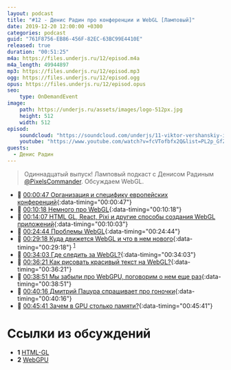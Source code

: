 ```yaml
---
layout: podcast
title: "#12 - Денис Радин про конференции и WebGL [Ламповый]"
date: 2019-12-20 12:00:00 +0300
categories: podcast
guid: "761F8756-EB86-456F-82EC-63BC99E4410E"
released: true
duration: "00:51:25"
m4a: https://files.underjs.ru/12/episod.m4a
m4a_length: 49944897
mp3: https://files.underjs.ru/12/episod.mp3
ogg: https://files.underjs.ru/12/episod.ogg
opus: https://files.underjs.ru/12/episod.opus
seo:
    type: OnDemandEvent
image:
    path: https://underjs.ru/assets/images/logo-512px.jpg
    height: 512
    width: 512
episod:
    soundcloud: "https://soundcloud.com/underjs/11-viktor-vershanskiy-i-andrey-pechkurov-lampovyy"
    youtube: "https://www.youtube.com/watch?v=fcVTofbfx2Q&list=PL2p_GfZz-_1OWXrKUZRBc8LzMz5FJNXW7"
guests:
  - Денис Радин
---
```


> Одиннадцатый выпуск! Ламповый подкаст с Денисом Радиным [@PixelsCommander](https://twitter.com/PixelsCommander). Обсуждаем WebGL.

- 🤔 [00:00:47 Организация и специфику европейских конференций](#){:data-timing="00:00:47"}
- 🤔 [00:10:18 Немного про WebGL](#){:data-timing="00:10:18"}
- 🤔 [00:14:07 HTML GL, React, Pixi и другие способы создания WebGL приложений](#){:data-timing="00:10:03"}
- 🤔 [00:24:44 Проблемы WebGL](#){:data-timing="00:24:44"}
- 🤔 [00:29:18 Куда движется WebGL и что в нем нового](#){:data-timing="00:29:18"} <sup>[1](#note1)</sup>
- 🤔 [00:34:03 Где следить за WebGL?](#){:data-timing="00:34:03"}
- 🤔 [00:36:21 Как рисовать красивый текст на WebGL?](#){:data-timing="00:36:21"}
- 🤔 [00:38:51 Мы забыли про WebGPU, поговорим о нем еще раз](#){:data-timing="00:38:51"}
- 🤔 [00:40:16 Дмитрий Пацура спрашивает про гоночки](#){:data-timing="00:40:16"}
- 🤔 [00:45:41 Зачем в GPU столько памяти?](#){:data-timing="00:45:41"}

# Ссылки из обсуждений

- <b id="note1">1</b> [HTML-GL](https://github.com/PixelsCommander/HTML-GL)
- <b id="note2">2</b> [WebGPU](https://www.w3.org/community/gpu/)
